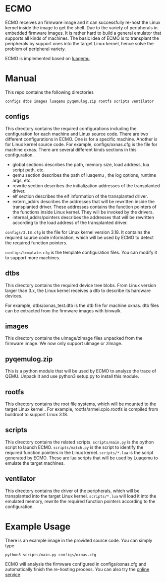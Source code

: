 # ECMO
ECMO receives an firmware image and it can successfully re-host the Linux kernel inside the image to get the shell. Due to the variety of peripherals in embedded firmware images. It is rather hard to build a general emulator that supports all kinds of machines. The basic idea of ECMO is to transplant the
peripherals by support ones into the target Linux kernel, hence solve the problem of peripheral variety.

ECMO is implemented based on [luaqemu](https://github.com/Comsecuris/luaqemu)

# Manual

This repo contains the following directories 

```
configs dtbs images luaqemu pyqemulog.zip rootfs scripts ventilator
```

## configs

This directory contains the required configurations including the configuration for each machine and Linux source code. There are two different configurations in ECMO. One is for a specific machine. Another is for Linux kernel source code. For example, configs/oxnas.cfg is the file for machine oxnas. There are several different kinds sections in this configuration.

- global sections describes the path, memory size, load address, lua script path, etc.
- qemu section describes the path of luaqemu , the log options, runtime args, etc.
- rewrite section describes the initialization addresses of the transplanted driver.
- elf section describes the elf information of the transplanted driver.
- extern_addrs describes the addresses that will be rewritten inside the transplanted driver. These addresses contains the function pointers of the functions inside Linux kernel. They will be invoked by the drivers.
- internal_addrs/pointers describes the addresses that will be rewritten according to the load address of the transplanted driver.

`configs/3.18.cfg` is the file for Linux kernel version 3.18. It contains the required source code information, which will be used by ECMO to detect the required function pointers.

`configs/template.cfg` is the template configuration files. You can modify it to support more machines.

## dtbs 

This directory contains the required device tree blobs. From Linux version larger than 3.x, the Linux kernel receives a dtb to describe its hardware devices.

For example, dtbs/oxnas_test.dtb is the dtb file for machine oxnas. dtb files can be extracted from the firmware images with binwalk.

## images

This directory contains the uImage/zImage files unpacked from the firmware image. We now only support uImage or zImage.

## pyqemulog.zip

This is a python module that will be used by ECMO to analyze the trace of QEMU. Unpack it and use python3 setup.py to install this module.

## rootfs

This directory contains the root file systems, which will be mounted to the target Linux kernel . For example, rootfs/armel.cpio.rootfs is compiled from buildroot to support Linux 3.18.

## scripts

This directory contains the related scripts. `scripts/main.py` is the python script to launch ECMO.  `scripts/match.py` is the script to identify the required function pointers in the Linux kernel. `scripts/*.lua`  is the script generated by ECMO. These are lua scripts that will be used by Luaqemu to emulate the target machines.

## ventilator

This directory contains the driver of the peripherals, which will be transplanted into the target Linux kernel. `scripts/*.lua` will load it into the emulated memory, rewrite the required function pointers according to the configuration.

# Example Usage

There is an example image in the provided source code. You can simply type

```
python3 scripts/main.py configs/oxnas.cfg
```

ECMO will analysis the firmware configured in configs/oxnas.cfg and automatically finish the re-hosting process. You can also try the [online service](https://blocksecteam.org/ecmo)
